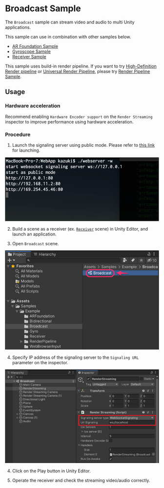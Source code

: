 # Broadcast Sample

The `Broadcast` sample can stream video and audio to multi Unity applications.

This sample can use in combination with other samples below.

- [AR Foundation Sample](sample-arfoundation.md)
- [Gyroscope Sample](sample-gyroscope.md)
- [Receiver Sample](sample-receiver.md)

This sample uses build-in render pipeline. If you want to try [High-Definition Render pipeline](https://docs.unity3d.com/Packages/com.unity.render-pipelines.universal@latest) or [Universal Render Pipeline](https://docs.unity3d.com/Packages/com.unity.render-pipelines.high-definition@latest), please try [Render Pipeline Sample](sample-renderpipeline.md).

## Usage

### Hardware acceleration

Recommend enabling `Hardware Encoder support` on the `Render Streaming` inspector to improve performance using hardware acceleration.

### Procedure

1. Launch the signaling server using public mode. Please refer to [this link](webapp.md) for launching.

![Launch web server](images/launch_webserver_public_mode.png)

2. Build a scene as a receiver (ex. [`Receiver`](sample-receiver.md) scene) in Unity Editor, and launch an application.

3. Open `Broadcast` scene.

![Open Broadcast scene](images/open_broadcast_scene.png)

4. Specify IP address of the signaling server to the `Signaling URL` parameter on the inspector.

![Signaling url on inspector](images/broadcast_sample_signaling.png)

4. Click on the Play button in Unity Editor.

5. Operate the receiver and check the streaming video/audio correctly.
